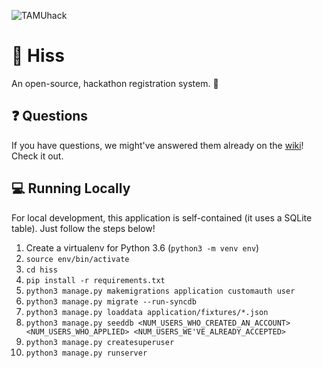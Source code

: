 ![TAMUhack](https://raw.githubusercontent.com/samarthdave/Ouroboros/master/resources/img/TAMUhack.png)
# :snake: Hiss

An open-source, hackathon registration system. :school:

## :question: Questions

If you have questions, we might've answered them already on the [wiki](https://github.com/tamuhack-org/Ouroboros/wiki)! Check it out.

## :computer: Running Locally

For local development, this application is self-contained (it uses a SQLite table). Just follow the steps below!

1. Create a virtualenv for Python 3.6 (`python3 -m venv env`)
2. `source env/bin/activate`
3. `cd hiss`
4. `pip install -r requirements.txt`
5. `python3 manage.py makemigrations application customauth user`
6. `python3 manage.py migrate --run-syncdb`
7. `python3 manage.py loaddata application/fixtures/*.json`
8. `python3 manage.py seeddb <NUM_USERS_WHO_CREATED_AN_ACCOUNT> <NUM_USERS_WHO_APPLIED> <NUM_USERS_WE'VE_ALREADY_ACCEPTED>`
9. `python3 manage.py createsuperuser`
10. `python3 manage.py runserver`
